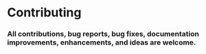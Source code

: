 # Contributing
### All contributions, bug reports, bug fixes, documentation improvements, enhancements, and ideas are welcome.
